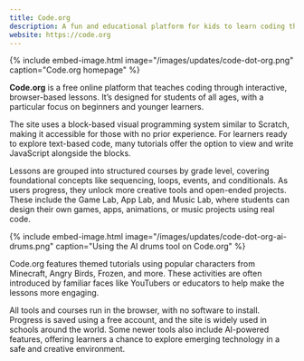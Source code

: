 ```yaml
---
title: Code.org
description: A fun and educational platform for kids to learn coding through games and interactive lessons.
website: https://code.org
---
```


{% include embed-image.html image="/images/updates/code-dot-org.png" caption="Code.org homepage" %}

**Code.org** is a free online platform that teaches coding through interactive, browser-based lessons. It’s designed for students of all ages, with a particular focus on beginners and younger learners.

The site uses a block-based visual programming system similar to Scratch, making it accessible for those with no prior experience. For learners ready to explore text-based code, many tutorials offer the option to view and write JavaScript alongside the blocks.

Lessons are grouped into structured courses by grade level, covering foundational concepts like sequencing, loops, events, and conditionals. As users progress, they unlock more creative tools and open-ended projects. These include the Game Lab, App Lab, and Music Lab, where students can design their own games, apps, animations, or music projects using real code.

{% include embed-image.html image="/images/updates/code-dot-org-ai-drums.png" caption="Using the AI drums tool on Code.org" %}

Code.org features themed tutorials using popular characters from Minecraft, Angry Birds, Frozen, and more. These activities are often introduced by familiar faces like YouTubers or educators to help make the lessons more engaging.

All tools and courses run in the browser, with no software to install. Progress is saved using a free account, and the site is widely used in schools around the world. Some newer tools also include AI-powered features, offering learners a chance to explore emerging technology in a safe and creative environment.
